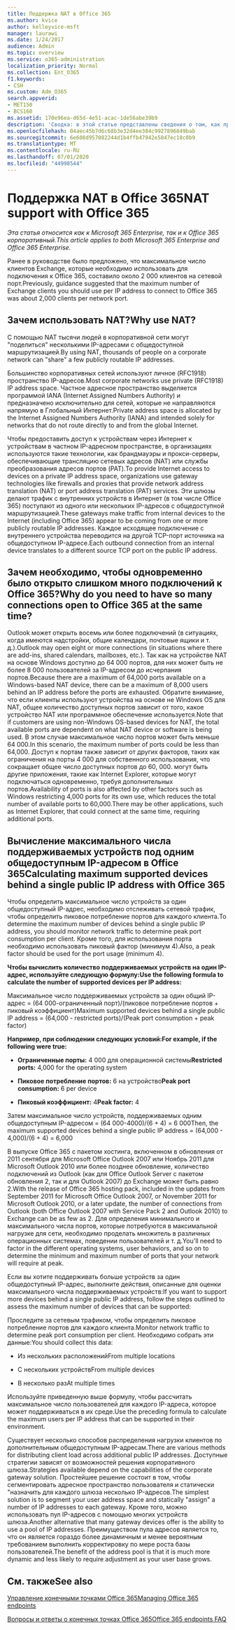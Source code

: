 ```yaml
---
title: Поддержка NAT в Office 365
ms.author: kvice
author: kelleyvice-msft
manager: laurawi
ms.date: 1/24/2017
audience: Admin
ms.topic: overview
ms.service: o365-administration
localization_priority: Normal
ms.collection: Ent_O365
f1.keywords:
- CSH
ms.custom: Adm_O365
search.appverid:
- MET150
- BCS160
ms.assetid: 170e96ea-d65d-4e51-acac-1de56abe39b9
description: 'Сводка: в этой статье представлены сведения о том, как приблизительно указать правильное количество клиентов для каждого IP-адреса в Организации с помощью преобразования сетевых адресов (NAT).'
ms.openlocfilehash: 04aec45b7d6c68b3e32d4ee384c9927896849bab
ms.sourcegitcommit: 6e608d957082244d1b4ffb47942e5847ec18c0b9
ms.translationtype: MT
ms.contentlocale: ru-RU
ms.lasthandoff: 07/01/2020
ms.locfileid: "44998544"
---
```

# <a name="nat-support-with-office-365"></a><span data-ttu-id="15c39-103">Поддержка NAT в Office 365</span><span class="sxs-lookup"><span data-stu-id="15c39-103">NAT support with Office 365</span></span>

<span data-ttu-id="15c39-104">*Эта статья относится как к Microsoft 365 Enterprise, так и к Office 365 корпоративный.*</span><span class="sxs-lookup"><span data-stu-id="15c39-104">*This article applies to both Microsoft 365 Enterprise and Office 365 Enterprise.*</span></span>

<span data-ttu-id="15c39-105">Ранее в руководстве было предложено, что максимальное число клиентов Exchange, которые необходимо использовать для подключения к Office 365, составило около 2 000 клиентов на сетевой порт.</span><span class="sxs-lookup"><span data-stu-id="15c39-105">Previously, guidance suggested that the maximum number of Exchange clients you should use per IP address to connect to Office 365 was about 2,000 clients per network port.</span></span>
  
## <a name="why-use-nat"></a><span data-ttu-id="15c39-106">Зачем использовать NAT?</span><span class="sxs-lookup"><span data-stu-id="15c39-106">Why use NAT?</span></span>

<span data-ttu-id="15c39-107">С помощью NAT тысячи людей в корпоративной сети могут "поделиться" несколькими IP-адресами с общедоступной маршрутизацией.</span><span class="sxs-lookup"><span data-stu-id="15c39-107">By using NAT, thousands of people on a corporate network can "share" a few publicly routable IP addresses.</span></span>
  
<span data-ttu-id="15c39-108">Большинство корпоративных сетей используют личное (RFC1918) пространство IP-адресов.</span><span class="sxs-lookup"><span data-stu-id="15c39-108">Most corporate networks use private (RFC1918) IP address space.</span></span> <span data-ttu-id="15c39-109">Частное адресное пространство выделяется программой IANA (Internet Assigned Numbers Authority) и предназначено исключительно для сетей, которые не направляются напрямую в Глобальный Интернет.</span><span class="sxs-lookup"><span data-stu-id="15c39-109">Private address space is allocated by the Internet Assigned Numbers Authority (IANA) and intended solely for networks that do not route directly to and from the global Internet.</span></span>
  
<span data-ttu-id="15c39-110">Чтобы предоставить доступ к устройствам через Интернет к устройствам в частном IP-адресном пространстве, в организациях используются такие технологии, как брандмауэры и прокси-серверы, обеспечивающие трансляцию сетевых адресов (NAT) или службы преобразования адресов портов (PAT).</span><span class="sxs-lookup"><span data-stu-id="15c39-110">To provide Internet access to devices on a private IP address space, organizations use gateway technologies like firewalls and proxies that provide network address translation (NAT) or port address translation (PAT) services.</span></span> <span data-ttu-id="15c39-111">Эти шлюзы делают трафик с внутренних устройств в Интернет (в том числе Office 365) поступают из одного или нескольких IP-адресов с общедоступной маршрутизацией.</span><span class="sxs-lookup"><span data-stu-id="15c39-111">These gateways make traffic from internal devices to the Internet (including Office 365) appear to be coming from one or more publicly routable IP addresses.</span></span> <span data-ttu-id="15c39-112">Каждое исходящее подключение с внутреннего устройства переводится на другой TCP-порт источника на общедоступном IP-адресе.</span><span class="sxs-lookup"><span data-stu-id="15c39-112">Each outbound connection from an internal device translates to a different source TCP port on the public IP address.</span></span> 
  
## <a name="why-do-you-need-to-have-so-many-connections-open-to-office-365-at-the-same-time"></a><span data-ttu-id="15c39-113">Зачем необходимо, чтобы одновременно было открыто слишком много подключений к Office 365?</span><span class="sxs-lookup"><span data-stu-id="15c39-113">Why do you need to have so many connections open to Office 365 at the same time?</span></span>

<span data-ttu-id="15c39-114">Outlook может открыть восемь или более подключений (в ситуациях, когда имеются надстройки, общие календари, почтовые ящики и т. д.).</span><span class="sxs-lookup"><span data-stu-id="15c39-114">Outlook may open eight or more connections (in situations where there are add-ins, shared calendars, mailboxes, etc.).</span></span> <span data-ttu-id="15c39-115">Так как на устройстве NAT на основе Windows доступно до 64 000 портов, для них может быть не более 8 000 пользователей за IP-адресом до исчерпания портов.</span><span class="sxs-lookup"><span data-stu-id="15c39-115">Because there are a maximum of 64,000 ports available on a Windows-based NAT device, there can be a maximum of 8,000 users behind an IP address before the ports are exhausted.</span></span> <span data-ttu-id="15c39-116">Обратите внимание, что если клиенты используют устройства на основе не Windows OS для NAT, общее количество доступных портов зависит от того, какое устройство NAT или программное обеспечение используется.</span><span class="sxs-lookup"><span data-stu-id="15c39-116">Note that if customers are using non-Windows OS-based devices for NAT, the total available ports are dependent on what NAT device or software is being used.</span></span> <span data-ttu-id="15c39-117">В этом случае максимальное число портов может быть меньше 64 000.</span><span class="sxs-lookup"><span data-stu-id="15c39-117">In this scenario, the maximum number of ports could be less than 64,000.</span></span> <span data-ttu-id="15c39-118">Доступ к портам также зависит от других факторов, таких как ограничения на порты 4 000 для собственного использования, что сокращает общее число доступных портов до 60, 000. могут быть другие приложения, такие как Internet Explorer, которые могут подключаться одновременно, требуя дополнительных портов.</span><span class="sxs-lookup"><span data-stu-id="15c39-118">Availability of ports is also affected by other factors such as Windows restricting 4,000 ports for its own use, which reduces the total number of available ports to 60,000.There may be other applications, such as Internet Explorer, that could connect at the same time, requiring additional ports.</span></span>
  
## <a name="calculating-maximum-supported-devices-behind-a-single-public-ip-address-with-office-365"></a><span data-ttu-id="15c39-119">Вычисление максимального числа поддерживаемых устройств под одним общедоступным IP-адресом в Office 365</span><span class="sxs-lookup"><span data-stu-id="15c39-119">Calculating maximum supported devices behind a single public IP address with Office 365</span></span>

<span data-ttu-id="15c39-120">Чтобы определить максимальное число устройств за один общедоступный IP-адрес, необходимо отслеживать сетевой трафик, чтобы определить пиковое потребление портов для каждого клиента.</span><span class="sxs-lookup"><span data-stu-id="15c39-120">To determine the maximum number of devices behind a single public IP address, you should monitor network traffic to determine peak port consumption per client.</span></span> <span data-ttu-id="15c39-121">Кроме того, для использования порта необходимо использовать пиковый фактор (минимум 4).</span><span class="sxs-lookup"><span data-stu-id="15c39-121">Also, a peak factor should be used for the port usage (minimum 4).</span></span> 
  
 <span data-ttu-id="15c39-122">**Чтобы вычислить количество поддерживаемых устройств на один IP-адрес, используйте следующую формулу:**</span><span class="sxs-lookup"><span data-stu-id="15c39-122">**Use the following formula to calculate the number of supported devices per IP address:**</span></span>
  
<span data-ttu-id="15c39-123">Максимальное число поддерживаемых устройств за один общий IP-адрес = (64 000-ограниченный порт)/(пиковое потребление портов + пиковый коэффициент)</span><span class="sxs-lookup"><span data-stu-id="15c39-123">Maximum supported devices behind a single public IP address = (64,000 - restricted ports)/(Peak port consumption + peak factor)</span></span>
  
 <span data-ttu-id="15c39-124">**Например, при соблюдении следующих условий:**</span><span class="sxs-lookup"><span data-stu-id="15c39-124">**For example, if the following were true:**</span></span>
  
- <span data-ttu-id="15c39-125">**Ограниченные порты:** 4 000 для операционной системы</span><span class="sxs-lookup"><span data-stu-id="15c39-125">**Restricted ports:** 4,000 for the operating system</span></span>

- <span data-ttu-id="15c39-126">**Пиковое потребление портов:** 6 на устройство</span><span class="sxs-lookup"><span data-stu-id="15c39-126">**Peak port consumption:** 6 per device</span></span>

- <span data-ttu-id="15c39-127">**Пиковый коэффициент:** 4</span><span class="sxs-lookup"><span data-stu-id="15c39-127">**Peak factor:** 4</span></span>

<span data-ttu-id="15c39-128">Затем максимальное число устройств, поддерживаемых одним общедоступным IP-адресом = (64 000-4000)/(6 + 4) = 6 000</span><span class="sxs-lookup"><span data-stu-id="15c39-128">Then, the maximum supported devices behind a single public IP address = (64,000 - 4,000)/(6 + 4) = 6,000</span></span>
  
<span data-ttu-id="15c39-129">В выпуске Office 365 с пакетом хостинга, включенном в обновления от 2011 сентября для Microsoft Office Outlook 2007 или Ноябрь 2011 для Microsoft Outlook 2010 или более позднее обновление, количество подключений из Outlook (как для Office Outlook Server с пакетом обновления 2, так и для Outlook 2007) до Exchange может быть равно 2.</span><span class="sxs-lookup"><span data-stu-id="15c39-129">With the release of Office 365 hosting pack, included in the updates from September 2011 for Microsoft Office Outlook 2007, or November 2011 for Microsoft Outlook 2010, or a later update, the number of connections from Outlook (both Office Outlook 2007 with Service Pack 2 and Outlook 2010) to Exchange can be as few as 2.</span></span> <span data-ttu-id="15c39-130">Для определения минимального и максимального числа портов, которые потребуются в максимальной нагрузке для сети, необходимо проделать множитель в различных операционных системах, поведении пользователей и т. д.</span><span class="sxs-lookup"><span data-stu-id="15c39-130">You'll need to factor in the different operating systems, user behaviors, and so on to determine the minimum and maximum number of ports that your network will require at peak.</span></span>
  
<span data-ttu-id="15c39-131">Если вы хотите поддерживать больше устройств за один общедоступный IP-адрес, выполните действия, описанные для оценки максимального числа поддерживаемых устройств:</span><span class="sxs-lookup"><span data-stu-id="15c39-131">If you want to support more devices behind a single public IP address, follow the steps outlined to assess the maximum number of devices that can be supported:</span></span>
  
<span data-ttu-id="15c39-132">Проследите за сетевым трафиком, чтобы определить пиковое потребление портов для каждого клиента.</span><span class="sxs-lookup"><span data-stu-id="15c39-132">Monitor network traffic to determine peak port consumption per client.</span></span> <span data-ttu-id="15c39-133">Необходимо собрать эти данные:</span><span class="sxs-lookup"><span data-stu-id="15c39-133">You should collect this data:</span></span>
  
- <span data-ttu-id="15c39-134">Из нескольких расположений</span><span class="sxs-lookup"><span data-stu-id="15c39-134">From multiple locations</span></span>
    
- <span data-ttu-id="15c39-135">С нескольких устройств</span><span class="sxs-lookup"><span data-stu-id="15c39-135">From multiple devices</span></span>
    
- <span data-ttu-id="15c39-136">В несколько раз</span><span class="sxs-lookup"><span data-stu-id="15c39-136">At multiple times</span></span>
    
<span data-ttu-id="15c39-137">Используйте приведенную выше формулу, чтобы рассчитать максимальное число пользователей для каждого IP-адреса, которое может поддерживаться в их среде.</span><span class="sxs-lookup"><span data-stu-id="15c39-137">Use the preceding formula to calculate the maximum users per IP address that can be supported in their environment.</span></span>
  
<span data-ttu-id="15c39-138">Существует несколько способов распределения нагрузки клиентов по дополнительным общедоступным IP-адресам.</span><span class="sxs-lookup"><span data-stu-id="15c39-138">There are various methods for distributing client load across additional public IP addresses.</span></span> <span data-ttu-id="15c39-139">Доступные стратегии зависят от возможностей решения корпоративного шлюза.</span><span class="sxs-lookup"><span data-stu-id="15c39-139">Strategies available depend on the capabilities of the corporate gateway solution.</span></span> <span data-ttu-id="15c39-140">Простейшее решение состоит в том, чтобы сегментировать адресное пространство пользователя и статически "назначить для каждого шлюза несколько IP-адресов.</span><span class="sxs-lookup"><span data-stu-id="15c39-140">The simplest solution is to segment your user address space and statically "assign" a number of IP addresses to each gateway.</span></span> <span data-ttu-id="15c39-141">Кроме того, можно использовать пул IP-адресов с помощью многих устройств шлюза.</span><span class="sxs-lookup"><span data-stu-id="15c39-141">Another alternative that many gateway devices offer is the ability to use a pool of IP addresses.</span></span> <span data-ttu-id="15c39-142">Преимуществом пула адресов является то, что он является гораздо более динамичным и менее вероятным требованием выполнить корректировку по мере роста базы пользователей.</span><span class="sxs-lookup"><span data-stu-id="15c39-142">The benefit of the address pool is that it is much more dynamic and less likely to require adjustment as your user base grows.</span></span>
  
## <a name="see-also"></a><span data-ttu-id="15c39-143">См. также</span><span class="sxs-lookup"><span data-stu-id="15c39-143">See also</span></span>

[<span data-ttu-id="15c39-144">Управление конечными точками Office 365</span><span class="sxs-lookup"><span data-stu-id="15c39-144">Managing Office 365 endpoints</span></span>](https://support.office.com/article/99cab9d4-ef59-4207-9f2b-3728eb46bf9a)
  
[<span data-ttu-id="15c39-145">Вопросы и ответы о конечных точках Office 365</span><span class="sxs-lookup"><span data-stu-id="15c39-145">Office 365 endpoints FAQ</span></span>](https://support.office.com/article/d4088321-1c89-4b96-9c99-54c75cae2e6d)
